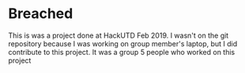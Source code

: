 # Breached
This is was a project done at HackUTD Feb 2019. I wasn't on the git repository because I was working on group member's laptop, but I did contribute to this project. It was a group 5 people who worked on this project
